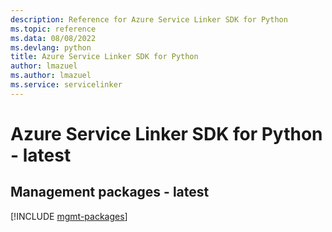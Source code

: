 ```yaml
---
description: Reference for Azure Service Linker SDK for Python
ms.topic: reference
ms.data: 08/08/2022
ms.devlang: python
title: Azure Service Linker SDK for Python
author: lmazuel
ms.author: lmazuel
ms.service: servicelinker
---
```

# Azure Service Linker SDK for Python - latest

## Management packages - latest
[!INCLUDE [mgmt-packages](service-linker-mgmt-index.md)]